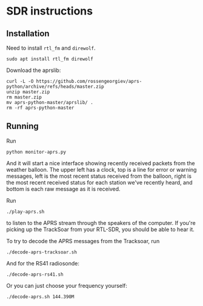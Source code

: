 SDR instructions
================

Installation
------------

Need to install `rtl_fm` and `direwolf`.

    sudo apt install rtl_fm direwolf

Download the aprslib:

    curl -L -O https://github.com/rossengeorgiev/aprs-python/archive/refs/heads/master.zip
    unzip master.zip
    rm master.zip
    mv aprs-python-master/aprslib/ .
    rm -rf aprs-python-master

Running
-------

Run

    python monitor-aprs.py

And it will start a nice interface showing recently received packets from the
weather balloon. The upper left has a clock, top is a line for error or warning
messages, left is the most recent status received from the balloon, right is
the most recent received status for each station we've recently heard, and
bottom is each raw message as it is received.

Run

    ./play-aprs.sh

to listen to the APRS stream through the speakers of the computer. If you're
picking up the TrackSoar from your RTL-SDR, you should be able to hear it.

To try to decode the APRS messages from the Tracksoar, run

    ./decode-aprs-tracksoar.sh

And for the RS41 radiosonde:

    ./decode-aprs-rs41.sh

Or you can just choose your frequency yourself:

    ./decode-aprs.sh 144.390M
